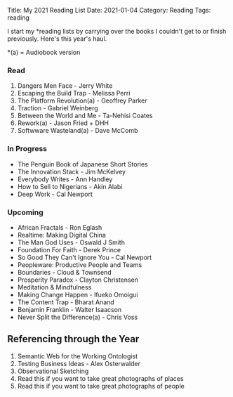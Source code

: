 Title: My 2021 Reading List
Date: 2021-01-04
Category: Reading
Tags: reading


I start my *reading lists by carrying over the books I couldn't get to or finish previously. Here's this year's haul. 

*(a) = Audiobook version

### Read

1. Dangers Men Face - Jerry White
2. Escaping the Build Trap - Melissa Perri
3. The Platform Revolution(a) - Geoffrey Parker
4. Traction - Gabriel Weinberg
5. Between the World and Me - Ta-Nehisi Coates
6. Rework(a) - Jason Fried + DHH
7. Softwware Wasteland(a) - Dave McComb

### In Progress
- The Penguin Book of Japanese Short Stories
- The Innovation Stack - Jim McKelvey
- Everybody Writes - Ann Handley
- How to Sell to Nigerians - Akin Alabi
- Deep Work - Cal Newport

### Upcoming 
- African Fractals - Ron Eglash
- Realtime: Making Digital China
- The Man God Uses - Oswald J Smith
- Foundation For Faith - Derek Prince
- So Good They Can't Ignore You - Cal Newport
- Peopleware: Productive People and Teams 
- Boundaries - Cloud & Townsend
- Prosperity Paradox - Clayton Christensen
- Meditation & Mindfulness
- Making Change Happen - Ifueko Omoigui
- The Content Trap - Bharat Anand
- Benjamin Franklin - Walter Isaacson
- Never Split the Difference(a) - Chris Voss


## Referencing through the Year

1. Semantic Web for the Working Ontologist
2. Testing Business Ideas - Alex Osterwalder
3. Observational Sketching
4. Read this if you want to take great photographs of places
5. Read this if you want to take great photographs of people